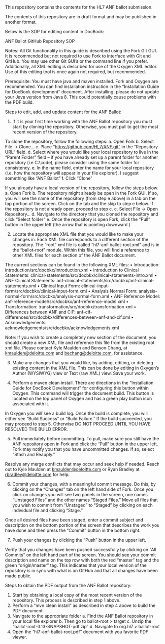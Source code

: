 This repository contains the contents for the HL7 ANF ballot submission. 

The contents of this repository are in draft format and may be published in another format.

Below is the SOP for editing content in DocBook:

ANF Ballot GitHub Repository SOP

Notes: All Git functionality in this guide is described using the Fork Git GUI. It is recommended but not required to use Fork to interface with Git and GitHub. You may use other Git GUI’s or the command line if you prefer. Additionally, all XML editing is described for use of the Oxygen XML editor. Use of this editing tool is once again not required, but recommended.

Prerequisite: You must have java and maven installed. Fork and Oxygen are recommended. You can find installation instruction in the “Installation Guide for DocBook development” document. After installing, please do not update your Java version from Java 8. This could potentially cause problems with the PDF build.

Steps to edit, add, and update content for the ANF Ballot:

1.	If it is your first time working with the ANF Ballot repository you must start by cloning the repository. Otherwise, you must pull to get the most recent version of the repository.

To clone the repository, follow the following steps:
a.	Open Fork
b.	Select File -> Clone…
c.	Place “https://github.com/HL7/ANF.git” in the “Repository URL” field.
d.	Select where you would like your local repository to live in the “Parent Folder” field – if you have already set up a parent folder for another repository (i.e C:\code), please consider using the same folder for consistency.
e.	In the name field, enter the name for your local repository (i.e. how the repository will appear in your file explorer). I suggest something like “ANF Ballot”
f.	Click “Clone”

If you already have a local version of the repository, follow the steps below:
a.	Open Fork
b.	The repository might already be open in the Fork GUI. If so, you will see the name of the repository (from step e above) in a tab on the top portion of the screen. Click on the tab and the skip to step e below. If the repository is not already open, proceed to step c.
c.	Select File -> Open Repository…
d.	Navigate to the directory that you cloned the repository and click “Select folder”
e.	Once the repository is open Fork, click the “Pull” button in the upper left (the arrow that is pointing downward      )

2.	Locate the appropriate XML file that you would like to make your changes in. Each XML file corresponds to a different section of the repository. The “root” xml file is called “hl7-anf-ballot-root.xml” and is in the “ballot-root” module. Within this file, you will find a reference to other XML files for each section of the ANF Ballot document.

The current sections can be found in the following XML files:
•	Introduction: introduction/src/docbkx/introduction.xml
•	Introduction to Clinical Statements: clinical-statements/src/docbkx/clinical-statements-intro.xml
•	ANF Clinical Statements: anf-clinical-statements/src/docbkx/anf-clinical-statements.xml
•	Clinical Input Form: clinical-input-form/src/docbkx/clinical-input-form.xml
•	Analysis Normal Form: analysis-normal-form/src/docbkx/analysis-normal-form.xml
•	ANF Reference Model: anf-reference-model/src/docbkx/anf-reference-model.xml
•	Transformation: transformation/src/docbkx/transformation.xml
•	Differences between ANF and CIF: anf-cif-differences/src/docbkx/differences-between-anf-and-cif.xml
•	Acknowledgements: acknowledgements/src/docbkx/acknowledgements.xml

Note: If you wish to create a completely new section of the document, you should create a new XML file and reference this file from the existing root xml file. Please contact Kyle Maulden and Benson Chang, at kmaulden@deloitte.com and bechang@deloitte.com, for assistance.

3.	Make any changes that you would like, by adding, editing, or deleting existing content in the XML file. This can be done by editing in Oxygen’s Author (WYSIWYG) view or Text (raw XML) view. Save your work.

4.	Perform a maven clean install. There are directions in the “Installation Guide for DocBook Development” for configuring this button within Oxygen. This command will trigger the document build. This button is located on the top panel of Oxygen and has a green play button icon associated with it.

In Oxygen you will see a build log. Once the build is complete, you will either see “Build Success” or “Build Failure.” If the build succeeded, you may proceed to step 5. Otherwise DO NOT PROCEED UNTIL YOU HAVE RESOLVED THE BUILD ERROR.

5.	Pull immediately before committing. To pull, make sure you still have the ANF repository open in Fork and click the “Pull” button in the upper left. Fork may notify you that you have uncommitted changes. If so, select “Stash and Reapply.”

Resolve any merge conflicts that may occur and seek help if needed. Reach out to Kyle Maulden at kmaulden@deloitte.com or Ryan Bradley at rbradley@deloitte.com for help.

6.	Commit your changes, with a meaningful commit message. Do this, by clicking on the “Changes” tab on the left hand side of Fork. Once you click on changes you will see two panels in the screen, one names “Unstaged Files” and the other names “Staged Files.” Move all files that you wish to commit from “Unstaged” to “Staged” by clicking on each individual file and clicking “Stage.”

Once all desired files have been staged, enter a commit subject and description on the bottom portion of the screen that describes the work you have done and then press the “Commit” button in the bottom right.

7.	Push your changes by clicking the “Push” button in the upper left.

Verify that you changes have been pushed successfully by clicking on “All Commits” on the left hand part of the screen. You should see your commit description and name on the top row with both the red “master” tag and the green “origin/master” tag. This indicates that your local version of the repository is in sync with what is on GitHub and that all changes have been made public.

Steps to obtain the PDF output from the ANF Ballot repository:

1.	Start by obtaining a local copy of the most recent version of the repository. This process is described in step 1 above.
2.	Perform a “mvn clean install” as described in step 4 above to build the PDF document.
3.	Navigate to the appropriate folder
a.	Find the ANF Ballot repository in your local file explorer
b.	Then go to ballot-root  >  target
c.	Unzip the “ballot-root-0.13-SNAPSHOT-pdf.zip”
d.	Navigate to org.hl7  >  ballot-root
4.	Open the “hl7-anf-ballot-root.pdf” document with you favorite PDF viewer.

